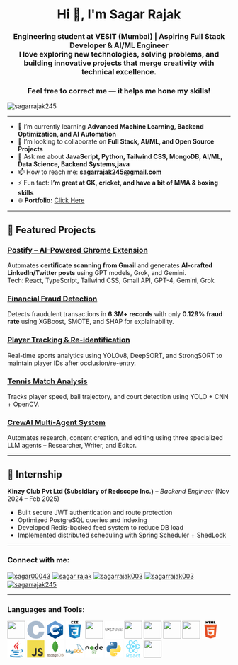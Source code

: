 <h1 align="center">Hi 👋, I'm Sagar Rajak</h1>
<h3 align="center">
Engineering student at VESIT (Mumbai) | Aspiring Full Stack Developer & AI/ML Engineer <br>
I love exploring new technologies, solving problems, and building innovative projects that merge creativity with technical excellence.
</h3>
<h3 align="center">Feel free to correct me — it helps me hone my skills!</h3>

<p align="left">
<img src="https://komarev.com/ghpvc/?username=sagarrajak245&label=Profile%20views&color=0e75b6&style=flat" alt="sagarrajak245" />
</p>

---

- 🌱 I’m currently learning **Advanced Machine Learning, Backend Optimization, and AI Automation**  
- 👯 I’m looking to collaborate on **Full Stack, AI/ML, and Open Source Projects**  
- 💬 Ask me about **JavaScript, Python, Tailwind CSS, MongoDB, AI/ML, Data Science, Backend Systems,java**  
- 📫 How to reach me: **[sagarrajak245@gmail.com](mailto:sagarrajak245@gmail.com)**  
- ⚡ Fun fact: **I’m great at GK, cricket, and have a bit of MMA & boxing skills**  
- 🌐 **Portfolio:** [Click Here](https://portfolio-1-rho-one.vercel.app/)  

---

## 🚀 Featured Projects  

### [Postify – AI-Powered Chrome Extension](https://github.com/sagarrajak245/postify_chrome_extension)  
Automates **certificate scanning from Gmail** and generates **AI-crafted LinkedIn/Twitter posts** using GPT models, Grok, and Gemini.  
Tech: React, TypeScript, Tailwind CSS, Gmail API, GPT-4, Gemini, Grok  

### [Financial Fraud Detection](https://github.com/sagarrajak245/Fraud_transaction_detection_in_payment_app)  
Detects fraudulent transactions in **6.3M+ records** with only **0.129% fraud rate** using XGBoost, SMOTE, and SHAP for explainability.  

### [Player Tracking & Re-identification](https://github.com/sagarrajak245/computer_vision_project)  
Real-time sports analytics using YOLOv8, DeepSORT, and StrongSORT to maintain player IDs after occlusion/re-entry.  

### [Tennis Match Analysis](https://github.com/sagarrajak245/tennis_analysis_object_trackking_project/tree/main)  
Tracks player speed, ball trajectory, and court detection using YOLO + CNN + OpenCV.  

### [CrewAI Multi-Agent System](https://github.com/sagarrajak245/crewai_project)  
Automates research, content creation, and editing using three specialized LLM agents – Researcher, Writer, and Editor.  

---

## 💼 Internship  

**Kinzy Club Pvt Ltd (Subsidiary of Redscope Inc.)** – *Backend Engineer* (Nov 2024 – Feb 2025)  
- Built secure JWT authentication and route protection  
- Optimized PostgreSQL queries and indexing  
- Developed Redis-backed feed system to reduce DB load  
- Implemented distributed scheduling with Spring Scheduler + ShedLock  

---

<h3 align="left">Connect with me:</h3>
<p align="left">
<a href="https://twitter.com/sagar00043" target="blank"><img align="center" src="https://raw.githubusercontent.com/rahuldkjain/github-profile-readme-generator/master/src/images/icons/Social/twitter.svg" alt="sagar00043" height="30" width="40" /></a>
<a href="https://linkedin.com/in/sagar-rajak" target="blank"><img align="center" src="https://raw.githubusercontent.com/rahuldkjain/github-profile-readme-generator/master/src/images/icons/Social/linked-in-alt.svg" alt="sagar rajak" height="30" width="40" /></a>
<a href="https://fb.com/sagarrajak003" target="blank"><img align="center" src="https://raw.githubusercontent.com/rahuldkjain/github-profile-readme-generator/master/src/images/icons/Social/facebook.svg" alt="sagarrajak003" height="30" width="40" /></a>
<a href="https://instagram.com/sagarrajak003" target="blank"><img align="center" src="https://raw.githubusercontent.com/rahuldkjain/github-profile-readme-generator/master/src/images/icons/Social/instagram.svg" alt="sagarrajak003" height="30" width="40" /></a>
<a href="https://www.leetcode.com/sagarrajak245" target="blank"><img align="center" src="https://raw.githubusercontent.com/rahuldkjain/github-profile-readme-generator/master/src/images/icons/Social/leet-code.svg" alt="sagarrajak245" height="30" width="40" /></a>
</p>

---

<h3 align="left">Languages and Tools:</h3>
<p align="left">
<a href="https://www.arduino.cc/" target="_blank"><img src="https://cdn.worldvectorlogo.com/logos/arduino-1.svg" width="40" height="40"/></a>
<a href="https://www.cprogramming.com/" target="_blank"><img src="https://raw.githubusercontent.com/devicons/devicon/master/icons/c/c-original.svg" width="40" height="40"/></a>
<a href="https://www.w3schools.com/cpp/" target="_blank"><img src="https://raw.githubusercontent.com/devicons/devicon/master/icons/cplusplus/cplusplus-original.svg" width="40" height="40"/></a>
<a href="https://www.w3schools.com/css/" target="_blank"><img src="https://raw.githubusercontent.com/devicons/devicon/master/icons/css3/css3-original-wordmark.svg" width="40" height="40"/></a>
<a href="https://dart.dev" target="_blank"><img src="https://www.vectorlogo.zone/logos/dartlang/dartlang-icon.svg" width="40" height="40"/></a>
<a href="https://expressjs.com" target="_blank"><img src="https://raw.githubusercontent.com/devicons/devicon/master/icons/express/express-original-wordmark.svg" width="40" height="40"/></a>
<a href="https://www.figma.com/" target="_blank"><img src="https://www.vectorlogo.zone/logos/figma/figma-icon.svg" width="40" height="40"/></a>
<a href="https://firebase.google.com/" target="_blank"><img src="https://www.vectorlogo.zone/logos/firebase/firebase-icon.svg" width="40" height="40"/></a>
<a href="https://flutter.dev" target="_blank"><img src="https://www.vectorlogo.zone/logos/flutterio/flutterio-icon.svg" width="40" height="40"/></a>
<a href="https://git-scm.com/" target="_blank"><img src="https://www.vectorlogo.zone/logos/git-scm/git-scm-icon.svg" width="40" height="40"/></a>
<a href="https://www.w3.org/html/" target="_blank"><img src="https://raw.githubusercontent.com/devicons/devicon/master/icons/html5/html5-original-wordmark.svg" width="40" height="40"/></a>
<a href="https://www.java.com" target="_blank"><img src="https://raw.githubusercontent.com/devicons/devicon/master/icons/java/java-original.svg" width="40" height="40"/></a>
<a href="https://developer.mozilla.org/en-US/docs/Web/JavaScript" target="_blank"><img src="https://raw.githubusercontent.com/devicons/devicon/master/icons/javascript/javascript-original.svg" width="40" height="40"/></a>
<a href="https://www.mongodb.com/" target="_blank"><img src="https://raw.githubusercontent.com/devicons/devicon/master/icons/mongodb/mongodb-original-wordmark.svg" width="40" height="40"/></a>
<a href="https://www.mysql.com/" target="_blank"><img src="https://raw.githubusercontent.com/devicons/devicon/master/icons/mysql/mysql-original-wordmark.svg" width="40" height="40"/></a>
<a href="https://nodejs.org" target="_blank"><img src="https://raw.githubusercontent.com/devicons/devicon/master/icons/nodejs/nodejs-original-wordmark.svg" width="40" height="40"/></a>
<a href="https://www.python.org" target="_blank"><img src="https://raw.githubusercontent.com/devicons/devicon/master/icons/python/python-original.svg" width="40" height="40"/></a>
<a href="https://reactjs.org/" target="_blank"><img src="https://raw.githubusercontent.com/devicons/devicon/master/icons/react/react-original-wordmark.svg" width="40" height="40"/></a>
<a href="https://www.tensorflow.org" target="_blank"><img src="https://www.vectorlogo.zone/logos/tensorflow/tensorflow-icon.svg" width="40" height="40"/></a>
</p>
